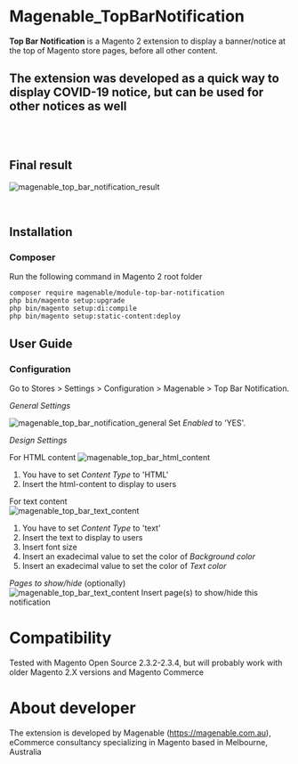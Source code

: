 # Magenable_TopBarNotification

**Top Bar Notification** is a Magento 2 extension to display a banner/notice at the top of Magento store pages, before all other content.

## The extension was developed as a quick way to display COVID-19 notice, but can be used for other notices as well

<br /><br />

## Final result

![magenable_top_bar_notification_result](https://user-images.githubusercontent.com/22763909/79934790-613f9200-848e-11ea-8eb8-4e2a9d85cc6e.png)

<br />

## Installation

### Composer

Run the following command in Magento 2 root folder

```
composer require magenable/module-top-bar-notification
php bin/magento setup:upgrade
php bin/magento setup:di:compile
php bin/magento setup:static-content:deploy
```
## User Guide

### Configuration

Go to Stores > Settings > Configuration > Magenable > Top Bar Notification.

*General Settings*

![magenable_top_bar_notification_general](https://user-images.githubusercontent.com/22763909/79934990-c4c9bf80-848e-11ea-8500-5918bf001cb7.png)
Set *Enabled* to 'YES'.

*Design Settings* <br/>

For HTML content
![magenable_top_bar_html_content](https://user-images.githubusercontent.com/22763909/79935583-3d7d4b80-8490-11ea-9c29-78177c002c01.png)
1. You have to set *Content Type* to 'HTML'
2. Insert the html-content to display to users

For text content <br/>
![magenable_top_bar_text_content](https://user-images.githubusercontent.com/22763909/79935614-5c7bdd80-8490-11ea-9329-023c41caa0c0.png)
1. You have to set *Content Type* to 'text'
2. Insert the text to display to users
3. Insert font size
4. Insert an exadecimal value to set the color of *Background color*
5. Insert an exadecimal value to set the color of *Text color*

*Pages to show/hide* (optionally) <br/>
![magenable_top_bar_text_content](https://user-images.githubusercontent.com/22763909/79935677-75848e80-8490-11ea-9260-913a6d3cfd91.png)
Insert page(s) to show/hide this notification

# Compatibility

Tested with Magento Open Source 2.3.2-2.3.4, but will probably work with older Magento 2.X versions and Magento Commerce

# About developer

The extension is developed by Magenable (https://magenable.com.au), eCommerce consultancy specializing in Magento based in Melbourne, Australia
